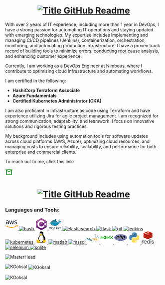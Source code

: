 <h1 style="text-align: center;">
  <a href="https://www.linkedin.com/in/kgoksal/" target="_blank">
    <img src="https://readme-typing-svg.herokuapp.com?font=Inter&weight=800&size=35&duration=3000&pause=500&multiline=true&width=650&height=140&lines=%24+whoami;Kadir+Goksal" alt="Title GitHub Readme" />
  </a> 
</h1>


<p>With over 2 years of IT experience, including more than 1 year in DevOps, I have a strong passion for automating IT operations and staying updated with emerging technologies. My expertise includes implementing and managing CI/CD pipelines (Jenkins), containerization, orchestration, monitoring, and automating production infrastructure. I have a proven track record of building tools to minimize errors, conducting root cause analysis, and enhancing customer experience.</p>

<p>Currently, I am working as a DevOps Engineer at Nimbous, where I contribute to optimizing cloud infrastructure and automating workflows.</p>

<p>I am certified in the following:</p>
<ul>
  <li><strong>HashiCorp Terraform Associate</strong></li>
  <li><strong>Azure Fundamentals</strong></li>
  <li><strong>Certified Kubernetes Administrator (CKA)</strong></li>
</ul>

<p>I am also proficient in infrastructure as code using Terraform and have experience utilizing Jira for agile project management. I am recognized for strong communication, adaptability, and teamwork. I focus on innovative solutions and rigorous testing practices.</p>

<p>My background includes using automation tools for software updates across cloud platforms (AWS, Azure), optimizing cloud resources, and managing costs to ensure reliability, scalability, and performance for both enterprise and commercial clients.</p>

<p>To reach out to me, click this link:</p>
<a href="mailto:abdulkadirgoksal@gmail.com">
  <svg xmlns="http://www.w3.org/2000/svg" width="24" height="24" viewBox="0 0 24 24" fill="none" stroke="green" stroke-width="2" stroke-linecap="round" stroke-linejoin="round" class="feather feather-mail">
    <path d="M4 4h16v16H4z"></path>
    <path d="M22 4l-10 7L2 4"></path>
  </svg>
</a>



<h1 style="text-align: center;">
  <a href="mailto:abdulkadirgoksal@gmail.com">
    <img src="https://readme-typing-svg.herokuapp.com?font=Inter&weight=800&size=35&duration=3000&pause=500&multiline=true&width=650&height=140&lines=%24+To+Reach+Out:;abdulkadirgoksal@gmail.com" alt="Title GitHub Readme" />
  </a>
</h1>



<h3 align="left">Languages and Tools:</h3>
<p align="left"> <a href="https://aws.amazon.com" target="_blank" rel="noreferrer"> <img src="https://raw.githubusercontent.com/devicons/devicon/master/icons/amazonwebservices/amazonwebservices-original-wordmark.svg" alt="aws" width="40" height="40"/> </a> <a href="https://www.gnu.org/software/bash/" target="_blank" rel="noreferrer"> <img src="https://www.vectorlogo.zone/logos/gnu_bash/gnu_bash-icon.svg" alt="bash" width="40" height="40"/> </a> <a href="https://www.w3schools.com/cs/" target="_blank" rel="noreferrer"> <img src="https://raw.githubusercontent.com/devicons/devicon/master/icons/csharp/csharp-original.svg" alt="csharp" width="40" height="40"/> </a> <a href="https://www.docker.com/" target="_blank" rel="noreferrer"> <img src="https://raw.githubusercontent.com/devicons/devicon/master/icons/docker/docker-original-wordmark.svg" alt="docker" width="40" height="40"/> </a> <a href="https://www.elastic.co" target="_blank" rel="noreferrer"> <img src="https://www.vectorlogo.zone/logos/elastic/elastic-icon.svg" alt="elasticsearch" width="40" height="40"/> </a> <a href="https://flask.palletsprojects.com/" target="_blank" rel="noreferrer"> <img src="https://www.vectorlogo.zone/logos/pocoo_flask/pocoo_flask-icon.svg" alt="flask" width="40" height="40"/> </a> <a href="https://git-scm.com/" target="_blank" rel="noreferrer"> <img src="https://www.vectorlogo.zone/logos/git-scm/git-scm-icon.svg" alt="git" width="40" height="40"/> </a> <a href="https://www.jenkins.io" target="_blank" rel="noreferrer"> <img src="https://www.vectorlogo.zone/logos/jenkins/jenkins-icon.svg" alt="jenkins" width="40" height="40"/> </a> <a href="https://kubernetes.io" target="_blank" rel="noreferrer"> <img src="https://www.vectorlogo.zone/logos/kubernetes/kubernetes-icon.svg" alt="kubernetes" width="40" height="40"/> </a> <a href="https://www.linux.org/" target="_blank" rel="noreferrer"> <img src="https://raw.githubusercontent.com/devicons/devicon/master/icons/linux/linux-original.svg" alt="linux" width="40" height="40"/> </a> <a href="https://www.mathworks.com/" target="_blank" rel="noreferrer"> <img src="https://upload.wikimedia.org/wikipedia/commons/2/21/Matlab_Logo.png" alt="matlab" width="40" height="40"/> </a> <a href="https://www.microsoft.com/en-us/sql-server" target="_blank" rel="noreferrer"> <img src="https://www.svgrepo.com/show/303229/microsoft-sql-server-logo.svg" alt="mssql" width="40" height="40"/> </a> <a href="https://www.mysql.com/" target="_blank" rel="noreferrer"> <img src="https://raw.githubusercontent.com/devicons/devicon/master/icons/mysql/mysql-original-wordmark.svg" alt="mysql" width="40" height="40"/> </a> <a href="https://www.nginx.com" target="_blank" rel="noreferrer"> <img src="https://raw.githubusercontent.com/devicons/devicon/master/icons/nginx/nginx-original.svg" alt="nginx" width="40" height="40"/> </a> <a href="https://www.php.net" target="_blank" rel="noreferrer"> <img src="https://raw.githubusercontent.com/devicons/devicon/master/icons/php/php-original.svg" alt="php" width="40" height="40"/> </a> <a href="https://www.python.org" target="_blank" rel="noreferrer"> <img src="https://raw.githubusercontent.com/devicons/devicon/master/icons/python/python-original.svg" alt="python" width="40" height="40"/> </a> <a href="https://redis.io" target="_blank" rel="noreferrer"> <img src="https://raw.githubusercontent.com/devicons/devicon/master/icons/redis/redis-original-wordmark.svg" alt="redis" width="40" height="40"/> </a> <a href="https://www.selenium.dev" target="_blank" rel="noreferrer"> <img src="https://raw.githubusercontent.com/detain/svg-logos/780f25886640cef088af994181646db2f6b1a3f8/svg/selenium-logo.svg" alt="selenium" width="40" height="40"/> </a> <a href="https://www.sqlite.org/" target="_blank" rel="noreferrer"> <img src="https://www.vectorlogo.zone/logos/sqlite/sqlite-icon.svg" alt="sqlite" width="40" height="40"/> </a> </p>


![MasterHead](https://user-images.githubusercontent.com/74038190/212741999-016fddbd-617a-4448-8042-0ecf907aea25.gif)

<p><img align="left" src="https://github-readme-stats.vercel.app/api/top-langs?username=KGoksal&show_icons=true&locale=en&layout=compact" alt="KGoksal" /></p>

<p>&nbsp;<img align="center" src="https://github-readme-stats.vercel.app/api?username=KGoksal&show_icons=true&locale=en" alt="KGoksal" /></p>

<p><img align="center" src="https://github-readme-streak-stats.herokuapp.com/?user=KGoksal&" alt="KGoksal" /></p>
